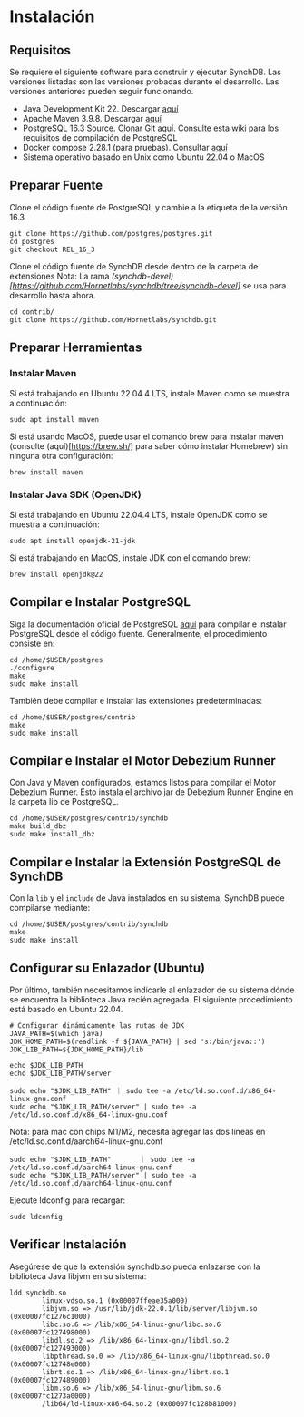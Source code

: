 # Instalación

## Requisitos
Se requiere el siguiente software para construir y ejecutar SynchDB. Las versiones listadas son las versiones probadas durante el desarrollo. Las versiones anteriores pueden seguir funcionando.
* Java Development Kit 22. Descargar [aquí](https://www.oracle.com/ca-en/java/technologies/downloads/)
* Apache Maven 3.9.8. Descargar [aquí](https://maven.apache.org/download.cgi)
* PostgreSQL 16.3 Source. Clonar Git [aquí](https://github.com/postgres/postgres). Consulte esta [wiki](https://wiki.postgresql.org/wiki/Compile_and_Install_from_source_code) para los requisitos de compilación de PostgreSQL
* Docker compose 2.28.1 (para pruebas). Consultar [aquí](https://docs.docker.com/compose/install/linux/)
* Sistema operativo basado en Unix como Ubuntu 22.04 o MacOS

## Preparar Fuente
Clone el código fuente de PostgreSQL y cambie a la etiqueta de la versión 16.3
```
git clone https://github.com/postgres/postgres.git
cd postgres
git checkout REL_16_3
```

Clone el código fuente de SynchDB desde dentro de la carpeta de extensiones
Nota: La rama *(synchdb-devel)[https://github.com/Hornetlabs/synchdb/tree/synchdb-devel]* se usa para desarrollo hasta ahora.
```
cd contrib/
git clone https://github.com/Hornetlabs/synchdb.git
```

## Preparar Herramientas
### Instalar Maven
Si está trabajando en Ubuntu 22.04.4 LTS, instale Maven como se muestra a continuación:
```
sudo apt install maven
```

Si está usando MacOS, puede usar el comando brew para instalar maven (consulte (aquí)[https://brew.sh/] para saber cómo instalar Homebrew) sin ninguna otra configuración:
```
brew install maven
```

### Instalar Java SDK (OpenJDK)
Si está trabajando en Ubuntu 22.04.4 LTS, instale OpenJDK como se muestra a continuación:
```
sudo apt install openjdk-21-jdk
```

Si está trabajando en MacOS, instale JDK con el comando brew:
```
brew install openjdk@22
```

## Compilar e Instalar PostgreSQL
Siga la documentación oficial de PostgreSQL [aquí](https://www.postgresql.org/docs/current/install-make.html) para compilar e instalar PostgreSQL desde el código fuente. Generalmente, el procedimiento consiste en:

```
cd /home/$USER/postgres
./configure
make
sudo make install
```

También debe compilar e instalar las extensiones predeterminadas:
```
cd /home/$USER/postgres/contrib
make
sudo make install
```

## Compilar e Instalar el Motor Debezium Runner
Con Java y Maven configurados, estamos listos para compilar el Motor Debezium Runner. Esto instala el archivo jar de Debezium Runner Engine en la carpeta lib de PostgreSQL.

```
cd /home/$USER/postgres/contrib/synchdb
make build_dbz
sudo make install_dbz
```

## Compilar e Instalar la Extensión PostgreSQL de SynchDB
Con la `lib` y el `include` de Java instalados en su sistema, SynchDB puede compilarse mediante:

```
cd /home/$USER/postgres/contrib/synchdb
make
sudo make install
```

## Configurar su Enlazador (Ubuntu)
Por último, también necesitamos indicarle al enlazador de su sistema dónde se encuentra la biblioteca Java recién agregada. El siguiente procedimiento está basado en Ubuntu 22.04.

```
# Configurar dinámicamente las rutas de JDK
JAVA_PATH=$(which java)
JDK_HOME_PATH=$(readlink -f ${JAVA_PATH} | sed 's:/bin/java::')
JDK_LIB_PATH=${JDK_HOME_PATH}/lib

echo $JDK_LIB_PATH
echo $JDK_LIB_PATH/server

sudo echo "$JDK_LIB_PATH" ｜ sudo tee -a /etc/ld.so.conf.d/x86_64-linux-gnu.conf
sudo echo "$JDK_LIB_PATH/server" | sudo tee -a /etc/ld.so.conf.d/x86_64-linux-gnu.conf
```
Nota: para mac con chips M1/M2, necesita agregar las dos líneas en /etc/ld.so.conf.d/aarch64-linux-gnu.conf
```
sudo echo "$JDK_LIB_PATH"       ｜ sudo tee -a /etc/ld.so.conf.d/aarch64-linux-gnu.conf
sudo echo "$JDK_LIB_PATH/server" | sudo tee -a /etc/ld.so.conf.d/aarch64-linux-gnu.conf
```

Ejecute ldconfig para recargar:
```
sudo ldconfig
```

## Verificar Instalación

Asegúrese de que la extensión synchdb.so pueda enlazarse con la biblioteca Java libjvm en su sistema:
```
ldd synchdb.so
        linux-vdso.so.1 (0x00007ffeae35a000)
        libjvm.so => /usr/lib/jdk-22.0.1/lib/server/libjvm.so (0x00007fc1276c1000)
        libc.so.6 => /lib/x86_64-linux-gnu/libc.so.6 (0x00007fc127498000)
        libdl.so.2 => /lib/x86_64-linux-gnu/libdl.so.2 (0x00007fc127493000)
        libpthread.so.0 => /lib/x86_64-linux-gnu/libpthread.so.0 (0x00007fc12748e000)
        librt.so.1 => /lib/x86_64-linux-gnu/librt.so.1 (0x00007fc127489000)
        libm.so.6 => /lib/x86_64-linux-gnu/libm.so.6 (0x00007fc1273a0000)
        /lib64/ld-linux-x86-64.so.2 (0x00007fc128b81000)
```